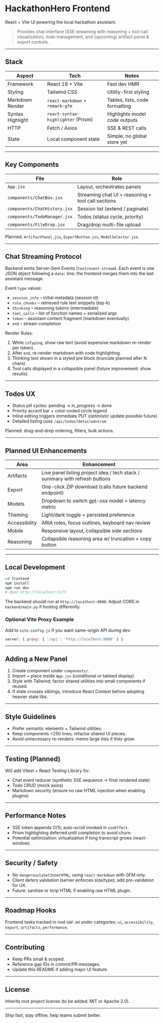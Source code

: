 # HackathonHero Frontend

React + Vite UI powering the local hackathon assistant.

> Provides chat interface (SSE streaming with reasoning + tool call visualization), todo management, and (upcoming) artifact panel & export controls.

---
## Stack
| Aspect | Tech | Notes |
|--------|------|-------|
| Framework | React 18 + Vite | Fast dev HMR |
| Styling | Tailwind CSS | Utility-first styling |
| Markdown Render | `react-markdown` + `remark-gfm` | Tables, lists, code formatting |
| Syntax Highlight | `react-syntax-highlighter` (Prism) | Highlights model code outputs |
| HTTP | Fetch / Axios | SSE & REST calls |
| State | Local component state | Simple, no global store yet |

---
## Key Components
| File | Role |
|------|------|
| `App.jsx` | Layout, orchestrates panels |
| `components/ChatBox.jsx` | Streaming chat UI + reasoning + tool call sections |
| `components/ChatHistory.jsx` | Session list (extend / paginate) |
| `components/TodoManager.jsx` | Todos (status cycle, priority) |
| `components/FileDrop.jsx` | Drag/drop multi-file upload |

Planned: `ArtifactPanel.jsx`, `ExportButton.jsx`, `ModelSelector.jsx`.

---
## Chat Streaming Protocol
Backend emits Server-Sent Events (`text/event-stream`). Each event is one JSON object following a `data:` line; the frontend merges them into the last assistant message.

Event `type` values:
- `session_info` – initial metadata (session id)
- `rule_chunks` – retrieved rule text snippets (top-k)
- `thinking` – reasoning tokens (intermediate)
- `tool_calls` – list of function names + serialized args
- `token` – assistant content fragment (markdown eventually)
- `end` – stream completion

Render Rules:
1. While `isTyping`, show raw text (avoid expensive markdown re-render per token).
2. After `end`, re-render markdown with code highlighting.
3. Thinking text shown in a styled pre block (truncate planned after N chars).
4. Tool calls displayed in a collapsible panel (future improvement: show results).

---
## Todos UX
- Status pill cycles: pending → in_progress → done
- Priority accent bar + color-coded circle legend
- Inline editing triggers immediate PUT (optimistic update possible future)
- Detailed listing uses `/api/todos?detailed=true`

Planned: drag-and-drop ordering, filters, bulk actions.

---
## Planned UI Enhancements
| Area | Enhancement |
|------|-------------|
| Artifacts | Live panel listing project idea / tech stack / summary with refresh buttons |
| Export | One-click ZIP download (calls future backend endpoint) |
| Models | Dropdown to switch gpt-oss model + latency metric |
| Theming | Light/dark toggle + persisted preference |
| Accessibility | ARIA roles, focus outlines, keyboard nav review |
| Mobile | Responsive layout, collapsible side sections |
| Reasoning | Collapsible reasoning area w/ truncation + copy button |

---
## Local Development
```bash
cd frontend
npm install
npm run dev
# Open http://localhost:5173
```
The backend should run at `http://localhost:8000`. Adjust CORS in `backend/main.py` if hosting differently.

### Optional Vite Proxy Example
Add to `vite.config.js` if you want same-origin API during dev:
```js
server: { proxy: { '/api': 'http://localhost:8000' } }
```

---
## Adding a New Panel
1. Create component under `components/`.
2. Import + place inside `App.jsx` (conditional or tabbed display).
3. Style with Tailwind; factor shared utilities into small components if reused.
4. If state crosses siblings, introduce React Context before adopting heavier state libs.

---
## Style Guidelines
- Prefer semantic elements + Tailwind utilities.
- Keep components <250 lines; refactor shared UI pieces.
- Avoid unnecessary re-renders: memo large lists if they grow.

---
## Testing (Planned)
Will add Vitest + React Testing Library for:
- Chat event reducer (synthetic SSE sequence → final rendered state)
- Todo CRUD (mock axios)
- Markdown security (ensure no raw HTML injection when enabling plugins)

---
## Performance Notes
- SSE token appends O(1); auto-scroll invoked in `useEffect`.
- Prism highlighting deferred until completion to avoid churn.
- Potential optimization: virtualization if long transcript grows (react-window).

---
## Security / Safety
- No `dangerouslySetInnerHTML`; using `react-markdown` with GFM only.
- Client defers validation (server enforces size/type); add pre-validation for UX.
- Future: sanitize or strip HTML if enabling raw HTML plugin.

---
## Roadmap Hooks
Frontend tasks tracked in root `GAP.md` under categories: `ui`, `accessibility`, `export`, `artifacts`, `performance`.

---
## Contributing
- Keep PRs small & scoped.
- Reference gap IDs in commit/PR messages.
- Update this README if adding major UI feature.

---
## License
Inherits root project license (to be added: MIT or Apache 2.0).

---
Ship fast, stay offline, help teams submit better.
